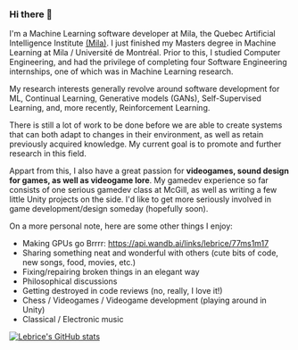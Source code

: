 ### Hi there 👋

<!--
**lebrice/lebrice** is a ✨ _special_ ✨ repository because its `README.md` (this file) appears on your GitHub profile.


- 🔭 I’m currently working on ...
- 🌱 I’m currently learning ...
- 👯 I’m looking to collaborate on ...
- 🤔 I’m looking for help with ...
- 💬 Ask me about ...
- 📫 How to reach me: ...
- ⚡ Fun fact: ...
-->

I'm a Machine Learning software developer at Mila, the Quebec Artificial Intelligence Institute [(Mila)](https://mila.quebec/en/). I just finished my Masters degree in Machine Learning at Mila / Université de Montréal.
Prior to this, I studied Computer Engineering, and had the privilege of completing four Software Engineering internships, one of which was in Machine Learning research.

My research interests generally revolve around software development for ML, Continual Learning, Generative models (GANs), Self-Supervised Learning, and, more recently, Reinforcement Learning.

There is still a lot of work to be done before we are able to create systems that can both adapt to changes in their environment, as well as retain previously acquired knowledge. My current goal is to promote and further research in this field.

Appart from this, I also have a great passion for **videogames, sound design for games, as well as videogame lore**. My gamedev experience so far consists of one serious gamedev class at McGill, as well as writing a few little Unity projects on the side. I'd like to get more seriously involved in game development/design someday (hopefully soon).

On a more personal note, here are some other things I enjoy:
- Making GPUs go Brrrr: https://api.wandb.ai/links/lebrice/77ms1m17
- Sharing something neat and wonderful with others (cute bits of code, new songs, food, movies, etc.)
- Fixing/repairing broken things in an elegant way
- Philosophical discussions
- Getting destroyed in code reviews (no, really, I love it!)
- Chess / Videogames / Videogame development (playing around in Unity)
- Classical / Electronic music


[![Lebrice's GitHub stats](https://github-readme-stats.vercel.app/api?username=lebrice)](https://github.com/anuraghazra/github-readme-stats)
